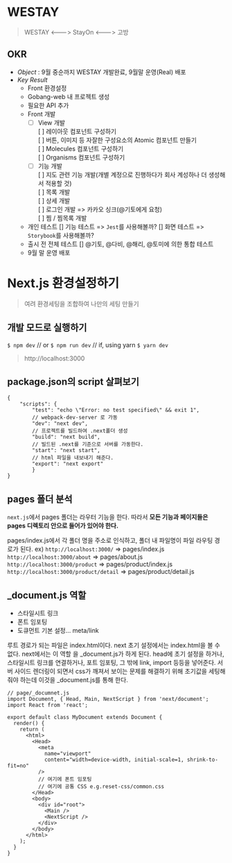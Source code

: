 # WESTAY

> WESTAY <---> StayOn <---> 고방

## OKR

-   _Object_ : 9월 중순까지 WESTAY 개발완료, 9월말 운영(Real) 배포
-   _Key Result_
    -   Front 환경설정
    -   Gobang-web 내 프로젝트 생성
    -   필요한 API 추가
    -   Front 개발
        -   [ ] View 개발  
                 [ ] 레이아웃 컴포넌트 구성하기  
                 [ ] 버튼, 이미지 등 자잘한 구성요소의 Atomic 컴포넌트 만들기  
                 [ ] Molecules 컴포넌트 구성하기  
                 [ ] Organisms 컴포넌트 구성하기
        -   [ ] 기능 개발  
                 [ ] 지도 관련 기능 개발(개별 계정으로 진행하다가 회사 계성하나 더 생성해서 적용할 것)  
                 [ ] 목록 개발  
                 [ ] 상세 개발  
                 [ ] 로그인 개발 => 카카오 싱크(@기토에게 요청)  
                 [ ] 찜 / 찜목록 개발
    -   개인 테스트
        [] 기능 테스트 => `Jest`를 사용해볼까?
        [] 화면 테스트 => `Storybook`를 사용해볼까?
    -   출시 전 전체 테스트
        [] @기토, @다비, @해리, @토미에 의한 통합 테스트
    -   9월 말 운영 배포

# Next.js 환경설정하기

> 여려 환경세팅을 조합하여 나만의 세팅 만들기

## 개발 모드로 실행하기

`$ npm dev`
// or
`$ npm run dev`
// if, using yarn
`$ yarn dev`

> http://localhost:3000

## package.json의 script 살펴보기

```
{
	"scripts": {
    	"test": "echo \"Error: no test specified\" && exit 1",
	    // webpack-dev-server 로 가동
	    "dev": "next dev",
	    // 프로젝트를 빌드하여 .next폴더 생성
	    "build": "next build",
	    // 빌드된 .next를 기준으로 서버를 가동한다.
	    "start": "next start",
	    // html 파일을 내보내기 해준다.
	    "export": "next export"
        }
}
```

## pages 폴더 분석

`next.js`에서 pages 폴더는 라우터 기능을 한다. 따라서 **모든 기능과 페이지들은 pages 디렉토리 안으로 들어가 있어야 한다.**

pages/index.js에서 각 폴더 명을 주소로 인식하고, 폴더 내 파일명이 파일 라우팅 경로가 된다.
ex)
`http://localhost:3000/` => pages/index.js
`http://localhost:3000/about` => pages/about.js
`http://localhost:3000/product` => pages/product/index.js
`http://localhost:3000/product/detail` => pages/product/detail.js

## \_document.js 역할

-   스타일시트 링크
-   폰트 임포팅
-   도큐먼트 기본 설정... meta/link

루트 경로가 되는 파일은 index.html이다. next 초기 설정에서는 index.html을 볼 수 없다. next에서는 이 역할 을 \_document.js가 하게 된다. head에 초기 설정을 하거나, 스타일시트 링크를 연결하거나, 포트 임포팅, 그 밖에 link, import 등등을 넣어준다. 서버 사이드 렌더링이 되면서 css가 깨져서 보이는 문제를 해결하기 위해 초기값을 세팅해줘야 하는데 이것을 \_document.js를 통해 한다.

```
// page/_documnet.js
import Document, { Head, Main, NextScript } from 'next/document';
import React from 'react';

export default class MyDocument extends Document {
  render() {
    return (
      <html>
        <Head>
          <meta
            name="viewport"
            content="width=device-width, initial-scale=1, shrink-to-fit=no"
          />
          // 여기에 폰트 임포팅
          // 여기에 공통 CSS e.g.reset-css/common.css
        </Head>
        <body>
          <div id="root">
            <Main />
            <NextScript />
          </div>
        </body>
      </html>
    );
  }
}
```
